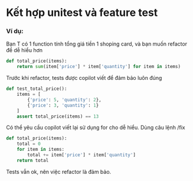 # Kết hợp unitest và feature test

### Ví dụ:

Bạn T có 1 function tính tổng giá tiền 1 shoping card, và bạn muốn refactor để dễ hiểu hơn

```python
def total_price(items):
    return sum(item['price'] * item['quantity'] for item in items)
```

Trước khi refactor, tests được copilot viết để đảm bảo luôn đúng

```python
def test_total_price():
    items = [
        {'price': 5, 'quantity': 2},
        {'price': 3, 'quantity': 1}
    ]
    assert total_price(items) == 13
```

Có thể yêu cầu copilot viết lại sử dụng for cho dễ hiểu. Dùng câu lệnh /fix

```python
def total_price(items):
    total = 0
    for item in items:
        total += item['price'] * item['quantity']
    return total
```

Tests vẫn ok, nên việc refactor là đảm bảo.
